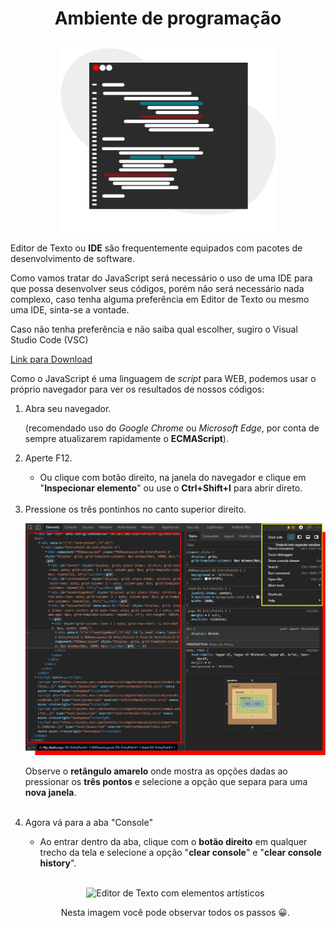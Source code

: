 <h1 align="center"> 
  Ambiente de programação
</h1>

<p align="center">
  <img alt="Editor de Texto com elementos artísticos" src="../.github/IDE_Banner.png" width="350px"/>
  <p>Editor de Texto ou <b>IDE</b> são frequentemente equipados com pacotes de desenvolvimento de software.</p>
</p>

<p>Como vamos tratar do JavaScript será necessário o uso de uma IDE para que possa desenvolver seus códigos, porém não será necessário nada complexo, caso tenha alguma preferência em Editor de Texto ou mesmo uma IDE, sinta-se a vontade.</p>

<p>Caso não tenha preferência e não saiba qual escolher, sugiro o Visual Studio Code (VSC)</p>

[Link para Download](https://code.visualstudio.com/)

Como o JavaScript é uma linguagem de <i>script</i> para WEB, podemos usar o próprio navegador para ver os resultados de nossos códigos:

<ol>
  <li> Abra seu navegador.</li>

(recomendado uso do *Google Chrome* ou *Microsoft Edge*, por conta de sempre atualizarem rapidamente o **ECMAScript**).
<br>
<li> Aperte F12.</li>
 
 - Ou clique com botão direito, na janela do navegador e clique em "**Inspecionar elemento**" ou use o **Ctrl+Shift+I** para abrir direto.
<br>
<li> Pressione os três pontinhos no canto superior direito.</li>

<p align="center">
  <img alt="Editor de Texto com elementos artísticos" src="../.github/Ambiente_8.png" width="550px"/>
</p>

Observe o **retângulo amarelo** onde mostra as opções dadas ao pressionar os **três pontos** e selecione a opção que separa para uma **nova janela**.

<br>
<li> Agora vá para a aba "Console"</li>

  - Ao entrar dentro da aba, clique com o **botão direito** em qualquer trecho da tela e selecione a opção "**clear console**" e "**clear console history**".
<br>
  <p align="center">
  <img alt="Editor de Texto com elementos artísticos" src="../.github/AmbienteGIF.gif" width="750px"/>
  <p align="center">Nesta imagem você pode observar todos os passos 😀.</p>
</p>
</ol>

